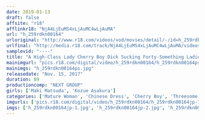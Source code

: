 ```yaml
---
date: 2019-01-13
draft: false
affsite: "r18"
afflinkr18: "NjA4LjEuMS4xLjAuMC4wLjAuMA"
url: "h_259rdkn00164"
urloriginal: "http://www.r18.com/videos/vod/movies/detail/-/id=h_259rdkn00164"
urlfinal: "http://media.r18.com/track/NjA4LjEuMS4xLjAuMC4wLjAuMA/videos/vod/movies/detail/-/id=h_259rdkn00164"
samplevid: "----"
title: "A High-Class Lady Cherry Boy Dick Sucking Forty-Something Ladies Galore"
mainimgurl: "pics.r18.com/digital/video/h_259rdkn00164/h_259rdkn00164ps.jpg"
mainimgs: "h_259rdkn00164ps.jpg"
releasedate: "Nov. 15, 2017"
duration: 89
productioncomp: "NEXT GROUP"
girls: ['Maki Matsuda', 'Kozue Asakura']
categories: ['Mature Woman', 'Chinese Dress', 'Cherry Boy', 'Threesome / Foursome', 'Lotion']
imgurls: ['pics.r18.com/digital/video/h_259rdkn00164/h_259rdkn00164jp-1.jpg', 'pics.r18.com/digital/video/h_259rdkn00164/h_259rdkn00164jp-2.jpg', 'pics.r18.com/digital/video/h_259rdkn00164/h_259rdkn00164jp-3.jpg', 'pics.r18.com/digital/video/h_259rdkn00164/h_259rdkn00164jp-4.jpg', 'pics.r18.com/digital/video/h_259rdkn00164/h_259rdkn00164jp-5.jpg', 'pics.r18.com/digital/video/h_259rdkn00164/h_259rdkn00164jp-6.jpg', 'pics.r18.com/digital/video/h_259rdkn00164/h_259rdkn00164jp-7.jpg', 'pics.r18.com/digital/video/h_259rdkn00164/h_259rdkn00164jp-8.jpg', 'pics.r18.com/digital/video/h_259rdkn00164/h_259rdkn00164jp-9.jpg', 'pics.r18.com/digital/video/h_259rdkn00164/h_259rdkn00164jp-10.jpg', 'pics.r18.com/digital/video/h_259rdkn00164/h_259rdkn00164jp-11.jpg', 'pics.r18.com/digital/video/h_259rdkn00164/h_259rdkn00164jp-12.jpg', 'pics.r18.com/digital/video/h_259rdkn00164/h_259rdkn00164jp-13.jpg', 'pics.r18.com/digital/video/h_259rdkn00164/h_259rdkn00164jp-14.jpg', 'pics.r18.com/digital/video/h_259rdkn00164/h_259rdkn00164jp-15.jpg', 'pics.r18.com/digital/video/h_259rdkn00164/h_259rdkn00164jp-16.jpg', 'pics.r18.com/digital/video/h_259rdkn00164/h_259rdkn00164jp-17.jpg', 'pics.r18.com/digital/video/h_259rdkn00164/h_259rdkn00164jp-18.jpg', 'pics.r18.com/digital/video/h_259rdkn00164/h_259rdkn00164jp-19.jpg', 'pics.r18.com/digital/video/h_259rdkn00164/h_259rdkn00164jp-20.jpg']
imgs: ['h_259rdkn00164jp-1.jpg', 'h_259rdkn00164jp-2.jpg', 'h_259rdkn00164jp-3.jpg', 'h_259rdkn00164jp-4.jpg', 'h_259rdkn00164jp-5.jpg', 'h_259rdkn00164jp-6.jpg', 'h_259rdkn00164jp-7.jpg', 'h_259rdkn00164jp-8.jpg', 'h_259rdkn00164jp-9.jpg', 'h_259rdkn00164jp-10.jpg', 'h_259rdkn00164jp-11.jpg', 'h_259rdkn00164jp-12.jpg', 'h_259rdkn00164jp-13.jpg', 'h_259rdkn00164jp-14.jpg', 'h_259rdkn00164jp-15.jpg', 'h_259rdkn00164jp-16.jpg', 'h_259rdkn00164jp-17.jpg', 'h_259rdkn00164jp-18.jpg', 'h_259rdkn00164jp-19.jpg', 'h_259rdkn00164jp-20.jpg']
---
```

